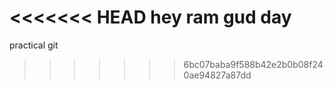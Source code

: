 <<<<<<< HEAD
hey ram gud day
=======
practical git
>>>>>>> 6bc07baba9f588b42e2b0b08f240ae94827a87dd
